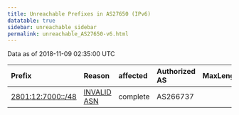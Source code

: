 ```yaml
---
title: Unreachable Prefixes in AS27650 (IPv6)
datatable: true
sidebar: unreachable_sidebar
permalink: unreachable_AS27650-v6.html
---
```


Data as of 2018-11-09 02:35:00 UTC


<div class="datatable-begin"></div>

| Prefix                                                       | Reason                                                                                                   | affected   | Authorized AS   |   MaxLength | Anchor                                         |   unreachable /48s |
|:-------------------------------------------------------------|:---------------------------------------------------------------------------------------------------------|:-----------|:----------------|------------:|:-----------------------------------------------|-------------------:|
| [2801:12:7000::/48](https://stat.ripe.net/2801:12:7000::/48) | [INVALID ASN](https://rpki-validator.ripe.net/announcement-preview?asn=AS27650&prefix=2801:12:7000::/48) | complete   | AS266737        |          48 | [LACNIC](unreachable_LACNIC_RPKI_Root-v6.html) |                  1 |

<div class="datatable-end"></div>